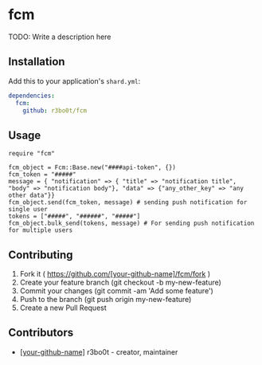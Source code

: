 # fcm

TODO: Write a description here

## Installation

Add this to your application's `shard.yml`:

```yaml
dependencies:
  fcm:
    github: r3bo0t/fcm
```

## Usage

```crystal
require "fcm"

fcm_object = Fcm::Base.new("####api-token", {})
fcm_token = "#####"
message = { "notification" => { "title" => "notification title", "body" => "notification body"}, "data" => {"any_other_key" => "any other data"}}
fcm_object.send(fcm_token, message) # sending push notification for single user
tokens = ["#####", "######", "#####"]
fcm_object.bulk_send(tokens, message) # For sending push notification for multiple users
```

## Contributing

1. Fork it ( https://github.com/[your-github-name]/fcm/fork )
2. Create your feature branch (git checkout -b my-new-feature)
3. Commit your changes (git commit -am 'Add some feature')
4. Push to the branch (git push origin my-new-feature)
5. Create a new Pull Request

## Contributors

- [[your-github-name]](https://github.com/[your-github-name]) r3bo0t - creator, maintainer
